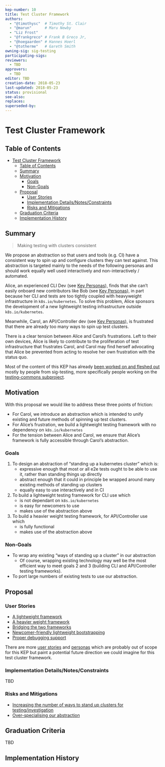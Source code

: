```yaml
---
kep-number: 10
title: Test Cluster Framework
authors:
  - "@timothysc"  # Timothy St. Clair
  - "@marun"      # Maru Newby
  - "Liz Frost"
  - "@frankgreco" # Frank B Greco Jr,
  - "@hoegaarden" # Hannes Hoerl
  - "@totherme"   # Gareth Smith
owning-sig: sig-testing
participating-sigs:
reviewers:
  - TBD
approvers:
  - TBD
editor: TBD
creation-date: 2018-05-23
last-updated: 2018-05-23
status: provisional
see-also:
replaces:
superseded-by:
---
```


# Test Cluster Framework

## Table of Contents

* [Test Cluster Framework](#test-cluster-framework)
   * [Table of Contents](#table-of-contents)
   * [Summary](#summary)
   * [Motivation](#motivation)
      * [Goals](#goals)
      * [Non-Goals](#non-goals)
   * [Proposal](#proposal)
      * [User Stories](#user-stories)
      * [Implementation Details/Notes/Constraints](#implementation-detailsnotesconstraints)
      * [Risks and Mitigations](#risks-and-mitigations)
   * [Graduation Criteria](#graduation-criteria)
   * [Implementation History](#implementation-history)

<!--
[Tools for generating]: https://github.com/ekalinin/github-markdown-toc
-->

## Summary

> Making testing with clusters consistent

We propose an abstraction so that users and tools (e.g. CI) have a consistent
way to spin up and configure clusters they can test against. This abstraction
is targeted mainly to the needs of the following personas and should work
equally well used interactively and non-interactively / automated.

Alice, an experienced CLI Dev (see [Key Personas][alice]), finds that she can’t
easily onboard new contributors like Bob (see [Key Personas][bob]), in part
because her CLI and tests are too tightly coupled with heavyweight
infrastructure in `k8s.io/kubernetes`. To solve this problem, Alice sponsors
the development of a new lightweight testing infrastructure outside
`k8s.io/kubernetes`.

Meanwhile, Carol, an API/Controller dev (see [Key Personas][carol]), is
frustrated that there are already too many ways to spin up test clusters.

There is a clear tension between Alice and Carol’s frustrations. Left to their
own devices, Alice is likely to contribute to the proliferation of test
infrastructure that frustrates Carol, and Carol may find herself advocating
that Alice be prevented from acting to resolve her own frustration with the
status quo.

Most of the content of this KEP has already [been worked on and fleshed
out][the_doc] mostly by people from sig-testing, more specifically people
working on the [testing-commons subproject][testing_commons_notes].

[key_personas]: https://docs.google.com/document/d/13bMjmWpsdkgbY-JayrcU-e_QNwRJCP-rHjtqdeeoQHo/edit#heading=h.czu8o1uor9qk
[alice]: https://docs.google.com/document/d/13bMjmWpsdkgbY-JayrcU-e_QNwRJCP-rHjtqdeeoQHo/edit#heading=h.17sl3t5a8nu
[bob]: https://docs.google.com/document/d/13bMjmWpsdkgbY-JayrcU-e_QNwRJCP-rHjtqdeeoQHo/edit#heading=h.mecveaw12b4d
[carol]: https://docs.google.com/document/d/13bMjmWpsdkgbY-JayrcU-e_QNwRJCP-rHjtqdeeoQHo/edit#heading=h.4i5imqvwxv3a
[testing_commons_notes]: https://docs.google.com/document/d/1TOC8vnmlkWw6HRNHoe5xSv5-qv7LelX6XK3UVCHuwb0/edit#
[the_doc]: https://docs.google.com/document/d/13bMjmWpsdkgbY-JayrcU-e_QNwRJCP-rHjtqdeeoQHo/edit#

## Motivation

With this proposal we would like to address these three points of friction:
- For Carol, we introduce an abstraction which is intended to unify existing
  and future methods of spinning up test clusters.
- For Alice’s frustration, we build a lightweight testing framework with no
  dependency on `k8s.io/kubernetes`
- For the tension between Alice and Carol, we ensure that Alice’s framework is
  fully accessible through Carol’s abstraction.


<!--
TODO: Add note that we did interviews and talked to different people, noted in
      the "Validation" section of the personas?

[experience reports]: https://github.com/golang/go/wiki/ExperienceReports
-->

### Goals

1. To design an abstraction of “standing up a kubernetes cluster” which is:
    - expressive enough that most or all e2e tests ought to be able to use it,
      rather than standing things up directly
    - abstract enough that it could in principle be wrapped around many existing
      methods of standing up clusters
    - equally easy to use interactively and in CI
2. To build a lightweight testing framework for CLI use which
    - is not dependant on `k8s.io/kubernetes`
    - is easy for newcomers to use
    - makes use of the abstraction above
3. To build a heavier weight testing framework, for API/Controller use which
    - is fully functional
    - makes use of the abstraction above


### Non-Goals

- To wrap any existing “ways of standing up a cluster” in our abstraction
   - Of course, wrapping existing technology may well be the most efficient way
     to meet goals 2 and 3 (building CLI and API/Controller testing frameworks). 
- To port large numbers of existing tests to use our abstraction.

## Proposal

### User Stories

- [A lightweight framework](https://docs.google.com/document/d/13bMjmWpsdkgbY-JayrcU-e_QNwRJCP-rHjtqdeeoQHo/edit#heading=h.pwzs2vde6z0h)
- [A heavier weight framework](https://docs.google.com/document/d/13bMjmWpsdkgbY-JayrcU-e_QNwRJCP-rHjtqdeeoQHo/edit#heading=h.jk3ttegjtexg)
- [Bridging the two frameworks](https://docs.google.com/document/d/13bMjmWpsdkgbY-JayrcU-e_QNwRJCP-rHjtqdeeoQHo/edit#heading=h.g6pbp8y2hrj)
- [Newcomer-friendly lightweight bootstrapping](https://docs.google.com/document/d/13bMjmWpsdkgbY-JayrcU-e_QNwRJCP-rHjtqdeeoQHo/edit#heading=h.19lu9pyt334a)
- [Proper debugging support](https://docs.google.com/document/d/13bMjmWpsdkgbY-JayrcU-e_QNwRJCP-rHjtqdeeoQHo/edit#heading=h.mzdpiav3x5tz)

There are more [user stories][additional_userstories] and
[personas][additional_personas] which are probably out of scope for this KEP
but paint a potential future direction we could imagine for this test cluster
framework.

[additional_personas]: https://docs.google.com/document/d/13bMjmWpsdkgbY-JayrcU-e_QNwRJCP-rHjtqdeeoQHo/edit#heading=h.7k68eja3mgiu
[additional_userstories]: https://docs.google.com/document/d/13bMjmWpsdkgbY-JayrcU-e_QNwRJCP-rHjtqdeeoQHo/edit#heading=h.egbobak5q21m

### Implementation Details/Notes/Constraints

TBD

### Risks and Mitigations

- [Increasing the number of ways to stand up clusters for testing/investigation](https://docs.google.com/document/d/13bMjmWpsdkgbY-JayrcU-e_QNwRJCP-rHjtqdeeoQHo/edit#heading=h.89dtjdkjrit0)
- [Over-specialising our abstraction](https://docs.google.com/document/d/13bMjmWpsdkgbY-JayrcU-e_QNwRJCP-rHjtqdeeoQHo/edit#heading=h.5gypeylotxzj)

## Graduation Criteria

TBD

## Implementation History

<!--
Major milestones in the life cycle of a KEP should be tracked in `Implementation History`.
Major milestones might include

- the `Summary` and `Motivation` sections being merged signaling SIG acceptance
- the `Proposal` section being merged signaling agreement on a proposed design
- the date implementation started
- the first Kubernetes release where an initial version of the KEP was available
- the version of Kubernetes where the KEP graduated to general availability
- when the KEP was retired or superseded
-->
